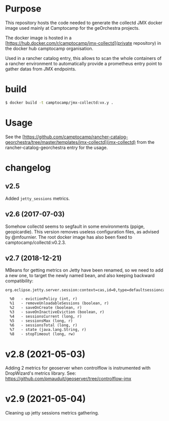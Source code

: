 # Purpose

This repository hosts the code needed to generate the collectd JMX docker image
used mainly at Camptocamp for the geOrchestra projects.

The docker image is hosted in a
[https://hub.docker.com/r/camptocamp/jmx-collectd](private repository) in the
docker hub camptocamp organisation.

Used in a rancher catalog entry, this allows to scan the whole containers of a
rancher environment to automatically provide a prometheus entry point to gather
datas from JMX endpoints.

# build

```bash
$ docker build -t camptocamp/jmx-collectd:vx.y .
```

# Usage

See the
[https://github.com/camptocamp/rancher-catalog-georchestra/tree/master/templates/jmx-collectd](jmx-collectd)
from the rancher-catalog-georchestra entry for the usage.

# changelog

## v2.5

Added `jetty_sessions` metrics.

## v2.6 (2017-07-03)

Somehow collectd seems to segfault in some environments (ppige, geopicardie).
This version removes useless configuration files, as advised by @mfournier. The
root docker image has also been fixed to camptocamp/collectd:v0.2.3.

## v2.7 (2018-12-21)

MBeans for getting metrics on Jetty have been renamed, so we need to add a new one,
to target the newly named bean, and also keeping backward compatibility:

```
org.eclipse.jetty.server.session:context=cas,id=0,type=defaultsessioncache

  %0   - evictionPolicy (int, r)
  %1   - removeUnloadableSessions (boolean, r)
  %2   - saveOnCreate (boolean, r)
  %3   - saveOnInactiveEviction (boolean, r)
  %4   - sessionsCurrent (long, r)
  %5   - sessionsMax (long, r)
  %6   - sessionsTotal (long, r)
  %7   - state (java.lang.String, r)
  %8   - stopTimeout (long, rw)
```

# v2.8 (2021-05-03)

Adding 2 metrics for geoserver when controlflow is instrumented with DropWizard's metrics library.
See: https://github.com/pmauduit/geoserver/tree/controlflow-jmx

# v2.9 (2021-05-04)

Cleaning up jetty sessions metrics gathering.

